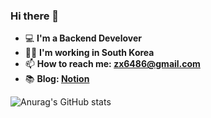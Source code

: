 ### Hi there 👋

- 💻 **I'm a Backend Develover** 
- 🐱‍🏍 **I'm working in South Korea**
- 📫 **How to reach me: zx6486@gmail.com**
- 📚 **Blog: [Notion](https://minkyue.notion.site/960a55928e7848c9b60f1a54c91a09ae)**
<!--
**MK-Lee13/MK-Lee13** is a ✨ _special_ ✨ repository because its `README.md` (this file) appears on your GitHub profile.

Here are some ideas to get you started:

- 🔭 I’m currently working on ...
- 🌱 I’m currently learning ...
- 👯 I’m looking to collaborate on ...
- 🤔 I’m looking for help with ...
- 💬 Ask me about ...
- 📫 How to reach me: ...
- 😄 Pronouns: ...
- ⚡ Fun fact: ...
-->
![Anurag's GitHub stats](https://github-readme-stats.vercel.app/api?username=MK-Lee13&show_icons=true&theme=cobalt)
